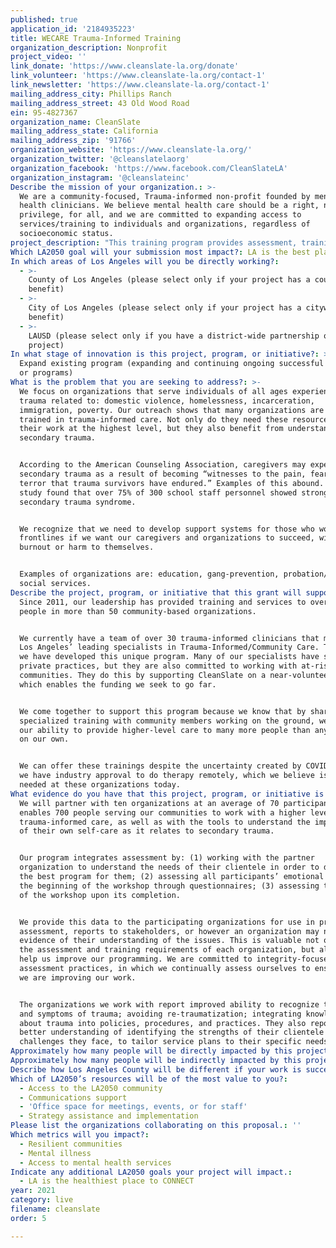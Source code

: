 ```yaml
---
published: true
application_id: '2184935223'
title: WECARE Trauma-Informed Training
organization_description: Nonprofit
project_video: ''
link_donate: 'https://www.cleanslate-la.org/donate'
link_volunteer: 'https://www.cleanslate-la.org/contact-1'
link_newsletter: 'https://www.cleanslate-la.org/contact-1'
mailing_address_city: Phillips Ranch
mailing_address_street: 43 Old Wood Road
ein: 95-4827367
organization_name: CleanSlate
mailing_address_state: California
mailing_address_zip: '91766'
organization_website: 'https://www.cleanslate-la.org/'
organization_twitter: '@cleanslatelaorg'
organization_facebook: 'https://www.facebook.com/CleanSlateLA'
organization_instagram: '@cleanslateinc'
Describe the mission of your organization.: >-
  We are a community-focused, Trauma-informed non-profit​ founded by mental
  health clinicians. We believe mental health care should be a right, not a
  privilege, for all, and we are committed to expanding access to
  services/training to individuals and organizations, regardless of
  socioeconomic status.
project_description: "This training program provides assessment, training and care for 10 community partner organizations that work with people experiencing trauma but who are not themselves trained in trauma-informed care. Our trainings empower agencies\_to do high-quality, trauma-sensitive work as well as to better understand how to address the impact of secondary trauma on their staff. The session is taught and assessed by clinicians, who then provide therapy for participants who need additional support to manage trauma, in their own lives or for those they serve."
Which LA2050 goal will your submission most impact?: LA is the best place to LIVE
In which areas of Los Angeles will you be directly working?:
  - >-
    County of Los Angeles (please select only if your project has a countywide
    benefit)
  - >-
    City of Los Angeles (please select only if your project has a citywide
    benefit)
  - >-
    LAUSD (please select only if you have a district-wide partnership or
    project)
In what stage of innovation is this project, program, or initiative?: >-
  Expand existing program (expanding and continuing ongoing successful projects
  or programs)
What is the problem that you are seeking to address?: >-
  We focus on organizations that serve individuals of all ages experiencing
  trauma related to: domestic violence, homelessness, incarceration,
  immigration, poverty. Our outreach shows that many organizations are not
  trained in trauma-informed care. Not only do they need these resources to do
  their work at the highest level, but they also benefit from understanding
  secondary trauma.


  According to the American Counseling Association, caregivers may experience
  secondary trauma as a result of becoming “witnesses to the pain, fear, and
  terror that trauma survivors have endured.” Examples of this abound. One 2012
  study found that over 75% of 300 school staff personnel showed strong signs
  secondary trauma syndrome.


  We recognize that we need to develop support systems for those who work on the
  frontlines if we want our caregivers and organizations to succeed, without
  burnout or harm to themselves.


  Examples of organizations are: education, gang-prevention, probation/reentry,
  social services.
Describe the project, program, or initiative that this grant will support to address the problem identified.: >-
  Since 2011, our leadership has provided training and services to over 7,500
  people in more than 50 community-based organizations. 


  We currently have a team of over 30 trauma-informed clinicians that make up
  Los Angeles’ leading specialists in Trauma-Informed/Community Care. Together,
  we have developed this unique program. Many of our specialists have strong
  private practices, but they are also committed to working with at-risk
  communities. They do this by supporting CleanSlate on a near-volunteer basis,
  which enables the funding we seek to go far. 


  We come together to support this program because we know that by sharing our
  specialized training with community members working on the ground, we leverage
  our ability to provide higher-level care to many more people than any us could
  on our own. 


  We can offer these trainings despite the uncertainty created by COVID-19, as
  we have industry approval to do therapy remotely, which we believe is urgently
  needed at these organizations today.
What evidence do you have that this project, program, or initiative is or will be successful, and how will you define and measure success?: >-
  We will partner with ten organizations at an average of 70 participants. This
  enables 700 people serving our communities to work with a higher level of
  trauma-informed care, as well as with the tools to understand the importance
  of their own self-care as it relates to secondary trauma.


  Our program integrates assessment by: (1) working with the partner
  organization to understand the needs of their clientele in order to develop
  the best program for them; (2) assessing all participants’ emotional state at
  the beginning of the workshop through questionnaires; (3) assessing the impact
  of the workshop upon its completion. 


  We provide this data to the participating organizations for use in program
  assessment, reports to stakeholders, or however an organization may need
  evidence of their understanding of the issues. This is valuable not only to
  the assessment and training requirements of each organization, but also to
  help us improve our programming. We are committed to integrity-focused
  assessment practices, in which we continually assess ourselves to ensure that
  we are improving our work.


  The organizations we work with report improved ability to recognize the signs
  and symptoms of trauma; avoiding re-traumatization; integrating knowledge
  about trauma into policies, procedures, and practices. They also report a
  better understanding of identifying the strengths of their clientele and the
  challenges they face, to tailor service plans to their specific needs.
Approximately how many people will be directly impacted by this project, program, or initiative?: '700'
Approximately how many people will be indirectly impacted by this project, program, or initiative?: '21000'
Describe how Los Angeles County will be different if your work is successful.: "Trauma can be passed down through generations (ACEs study, Felitti, 1998). Trauma-informed care fosters healing and resilience, thereby mitigating transmission of trauma. Support of frontline community organizations can positively impact generations to come.\n\_\nMany organizations do not have a budget to provide training/support for staff. However, we assert that access to mental health resources must be a right, not a privilege. Programs like this help build towards a world that provides access to mental health care for all. \n\nThe health of the individual impacts the health of the community, just as the health of the community impacts the health of the individual. In this way, we strive to affect change in our society from the inside out."
Which of LA2050’s resources will be of the most value to you?:
  - Access to the LA2050 community
  - Communications support
  - 'Office space for meetings, events, or for staff'
  - Strategy assistance and implementation
Please list the organizations collaborating on this proposal.: ''
Which metrics will you impact?:
  - Resilient communities
  - Mental illness
  - Access to mental health services
Indicate any additional LA2050 goals your project will impact.:
  - LA is the healthiest place to CONNECT
year: 2021
category: live
filename: cleanslate
order: 5

---
```

